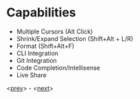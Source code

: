 # Capabilities

* Multiple Cursors (Alt Click)
* Shrink/Expand Selection (Shift+Alt + L/R)
* Format (Shift+Alt+F)
* CLI Integration
* Git Integration
* Code Completion/Intellisense
* Live Share

<[prev](3.md)> - <[next](5.md)>
